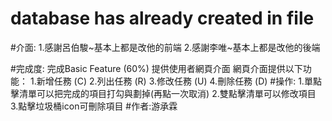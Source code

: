 # database has already created in file
#介面:
1.感謝呂伯駿~基本上都是改他的前端
2.感謝李唯~基本上都是改他的後端

#完成度:
完成Basic Feature (60%)
提供使用者網頁介面
網頁介面提供以下功能：
1.新增任務 (C)
2.列出任務 (R)
3.修改任務 (U)
4.刪除任務 (D)
#操作:
1.單點擊清單可以把完成的項目打勾與劃掉(再點一次取消)
2.雙點擊清單可以修改項目
3.點擊垃圾桶icon可刪除項目
#作者:游承霖


